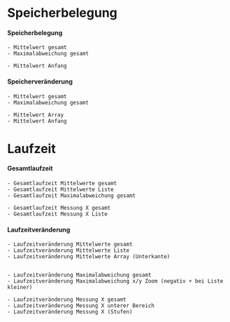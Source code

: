 # Speicherbelegung
#### Speicherbelegung
    - Mittelwert gesamt
    - Maximalabweichung gesamt

    - Mittelwert Anfang

#### Speicherveränderung
    - Mittelwert gesamt
    - Maximalabweichung gesamt

    - Mittelwert Array
    - Mittelwert Anfang


# Laufzeit
#### Gesamtlaufzeit
    - Gesamtlaufzeit Mittelwerte gesamt
    - Gesamtlaufzeit Mittelwerte Liste
    - Gesamtlaufzeit Maximalabweichung gesamt

    - Gesamtlaufzeit Messung X gesamt
    - Gesamtlaufzeit Messung X Liste

#### Laufzeitveränderung
    - Laufzeitveränderung Mittelwerte gesamt
    - Laufzeitveränderung Mittelwerte Liste
    - Laufzeitveränderung Mittelwerte Array (Unterkante)


    - Laufzeitveränderung Maximalabweichung gesamt
    - Laufzeitveränderung Maximalabweichung x/y Zoom (negativ + bei Liste kleiner)
    
    - Laufzeitveränderung Messung X gesamt
    - Laufzeitveränderung Messung X unterer Bereich
    - Laufzeitveränderung Messung X (Stufen)
